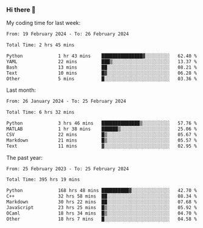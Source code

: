 ### Hi there 👋

My coding time for last week:

<!--START_SECTION:week-->

```txt
From: 19 February 2024 - To: 26 February 2024

Total Time: 2 hrs 45 mins

Python             1 hr 43 mins    ███████████████▓░░░░░░░░░   62.40 %
YAML               22 mins         ███▒░░░░░░░░░░░░░░░░░░░░░   13.37 %
Bash               13 mins         ██░░░░░░░░░░░░░░░░░░░░░░░   08.21 %
Text               10 mins         █▓░░░░░░░░░░░░░░░░░░░░░░░   06.28 %
Other              5 mins          █░░░░░░░░░░░░░░░░░░░░░░░░   03.36 %
```

<!--END_SECTION:week-->

Last month:

<!--START_SECTION:month-->

```txt
From: 26 January 2024 - To: 25 February 2024

Total Time: 6 hrs 32 mins

Python             3 hrs 46 mins   ██████████████▒░░░░░░░░░░   57.76 %
MATLAB             1 hr 38 mins    ██████▒░░░░░░░░░░░░░░░░░░   25.06 %
CSV                22 mins         █▒░░░░░░░░░░░░░░░░░░░░░░░   05.67 %
Markdown           21 mins         █▒░░░░░░░░░░░░░░░░░░░░░░░   05.57 %
Text               11 mins         ▓░░░░░░░░░░░░░░░░░░░░░░░░   02.95 %
```

<!--END_SECTION:month-->

The past year:

<!--START_SECTION:year-->

```txt
From: 25 February 2023 - To: 25 February 2024

Total Time: 395 hrs 19 mins

Python             168 hrs 48 mins ██████████▓░░░░░░░░░░░░░░   42.70 %
C++                32 hrs 58 mins  ██░░░░░░░░░░░░░░░░░░░░░░░   08.34 %
Markdown           30 hrs 22 mins  ██░░░░░░░░░░░░░░░░░░░░░░░   07.68 %
JavaScript         23 hrs 25 mins  █▒░░░░░░░░░░░░░░░░░░░░░░░   05.92 %
OCaml              18 hrs 34 mins  █▒░░░░░░░░░░░░░░░░░░░░░░░   04.70 %
Other              18 hrs 7 mins   █░░░░░░░░░░░░░░░░░░░░░░░░   04.58 %
```

<!--END_SECTION:year-->
